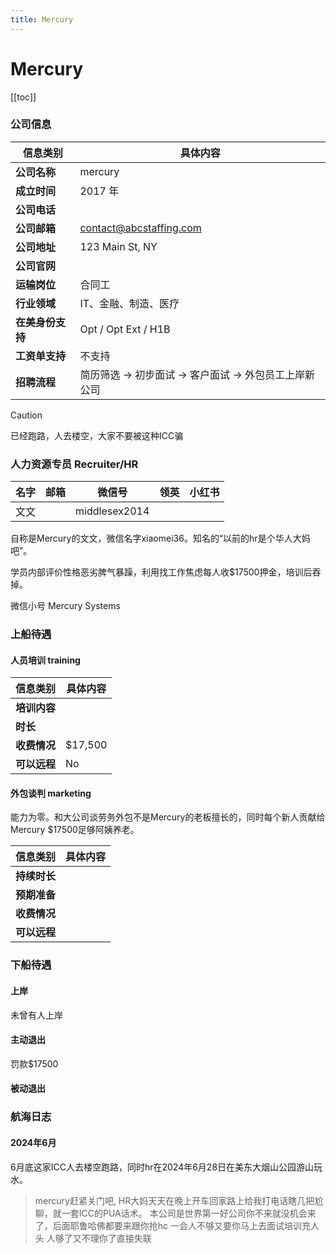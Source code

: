 ```yaml
---
title: Mercury
---
```

# Mercury

[[toc]]

### 公司信息
| 信息类别     | 具体内容                           |
|----------|--------------------------------|
| **公司名称** | mercury         |
| **成立时间** | 2017 年                         |
| **公司电话** |                   |
| **公司邮箱** | contact@abcstaffing.com        |
| **公司地址** | 123 Main St, NY                |
| **公司官网** |                                |
| **运输岗位** | 合同工                            |
| **行业领域** | IT、金融、制造、医疗                    |
| **在美身份支持** | Opt / Opt Ext / H1B            |
| **工资单支持** | 不支持                            |
| **招聘流程** | 简历筛选 → 初步面试 → 客户面试 → 外包员工上岸新公司 |

> [!CAUTION]
> 已经跑路，人去楼空，大家不要被这种ICC骗

### 人力资源专员 Recruiter/HR


| **名字** | **邮箱** | **微信号** | **领英** | **小红书** |
|--------|--------|---------|--------|---------|
|  文文      |        |   middlesex2014      |        |         |

自称是Mercury的文文，微信名字xiaomei36。知名的“以前的hr是个华人大妈吧”。

学员内部评价性格恶劣脾气暴躁，利用找工作焦虑每人收$17500押金，培训后吞掉。

微信小号 Mercury Systems

### 上船待遇

#### 人员培训 training

| 信息类别     | 具体内容 |
|----------|------|
| **培训内容** |      |
| **时长**   |      |
| **收费情况** | $17,500     |
| **可以远程** |  No    |

#### 外包谈判 marketing
能力为零。和大公司谈劳务外包不是Mercury的老板擅长的，同时每个新人贡献给Mercury $17500足够阿姨养老。

| 信息类别     | 具体内容 |
|----------|------|
| **持续时长** |      |
| **预期准备** |      |
| **收费情况** |      |
| **可以远程** |      |

### 下船待遇

#### 上岸
未曾有人上岸

#### 主动退出
罚款$17500

#### 被动退出


### 航海日志

#### 2024年6月

6月底这家ICC人去楼空跑路，同时hr在2024年6月28日在美东大烟山公园游山玩水。

<ImageWrapper src="https://jpqae.atomeocean.com/transparent-image/2025%2001%2016XMclpI.webp" alt="mercury recruiter"/>

> mercury赶紧关门吧, HR大妈天天在晚上开车回家路上给我打电话瞎几把尬聊，就一套ICC的PUA话术。
> 本公司是世界第一好公司你不来就没机会来了，后面耶鲁哈佛都要来跟你抢hc
> 一会人不够又要你马上去面试培训充人头
> 人够了又不理你了直接失联
